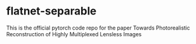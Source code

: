 # flatnet-separable
This is the official pytorch code repo for the paper Towards Photorealistic Reconstruction of Highly Multiplexed Lensless Images
